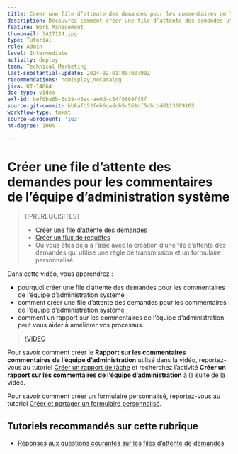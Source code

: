 ```yaml
---
title: Créer une file d’attente des demandes pour les commentaires de l’équipe d’administration système
description: Découvrez comment créer une file d’attente des demandes utile dans laquelle les administrateurs et administratrices peuvent obtenir des commentaires sur les workflows et les processus.
feature: Work Management
thumbnail: 3427124.jpg
type: Tutorial
role: Admin
level: Intermediate
activity: deploy
team: Technical Marketing
last-substantial-update: 2024-02-01T00:00:00Z
recommendations: noDisplay,noCatalog
jira: KT-14864
doc-type: video
exl-id: bef0ba6b-6c29-46ec-ae0d-c54f5609ff5f
source-git-commit: bb8afb53feb6dadcb5c561df5dbcbdd113669165
workflow-type: tm+mt
source-wordcount: '163'
ht-degree: 100%

---
```


# Créer une file d’attente des demandes pour les commentaires de l’équipe d’administration système

>[!PREREQUISITES]
>
>* [Créer une file d’attente des demandes](https://experienceleague.adobe.com/docs/workfront-learn/tutorials-workfront/manage-work/request-queues/create-a-request-queue.html?lang=fr)
>* [Créer un flux de requêtes](https://experienceleague.adobe.com/docs/workfront-learn/tutorials-workfront/manage-work/request-queues/create-a-request-flow.html?lang=fr)
>* Ou vous êtes déjà à l’aise avec la création d’une file d’attente des demandes qui utilise une règle de transmission et un formulaire personnalisé.


Dans cette vidéo, vous apprendrez :

* pourquoi créer une file d’attente des demandes pour les commentaires de l’équipe d’administration système ;
* comment créer une file d’attente des demandes pour les commentaires de l’équipe d’administration système ;
* comment un rapport sur les commentaires de l’équipe d’administration peut vous aider à améliorer vos processus.

>[!VIDEO](https://video.tv.adobe.com/v/3427124/?quality=12&learn=on)

Pour savoir comment créer le **Rapport sur les commentaires commentaires de l’équipe d’administration** utilisé dans la vidéo, reportez-vous au tutoriel [Créer un rapport de tâche](https://experienceleague.adobe.com/docs/workfront-learn/tutorials-workfront/reporting/basic-reporting/create-a-task-report.html?lang=fr) et recherchez l’activité **Créer un rapport sur les commentaires de l’équipe d’administration** à la suite de la vidéo.

Pour savoir comment créer un formulaire personnalisé, reportez-vous au tutoriel [Créer et partager un formulaire personnalisé](https://experienceleague.adobe.com/docs/workfront-learn/tutorials-workfront/custom-data/custom-forms/custom-forms-creating-and-sharing-a-custom-form.html?lang=fr).

## Tutoriels recommandés sur cette rubrique

* [Réponses aux questions courantes sur les files d’attente de demandes](/help/manage-work/request-queues/request-queue-faq.md)
